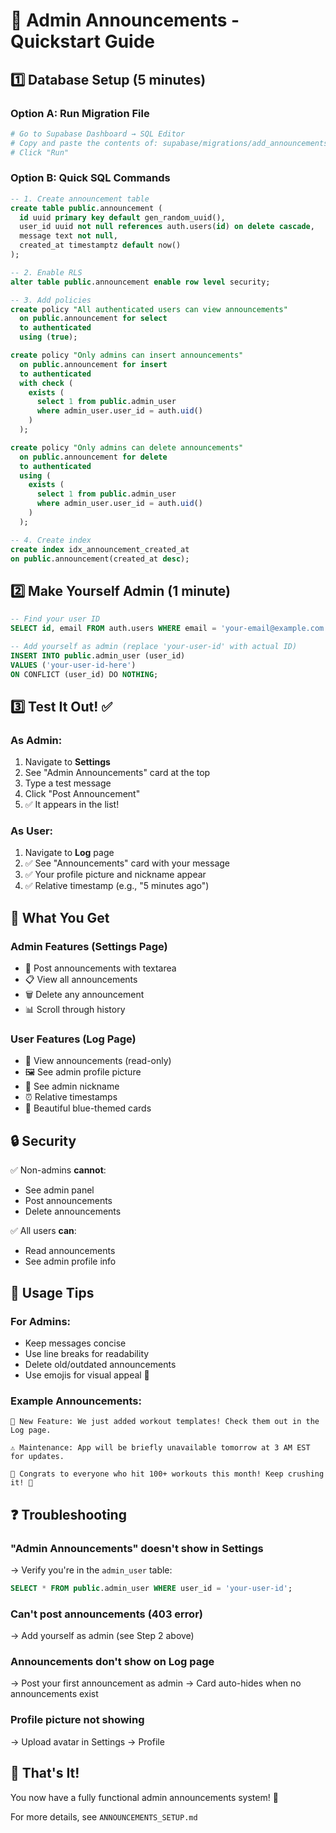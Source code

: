# 🚀 Admin Announcements - Quickstart Guide

## 1️⃣ Database Setup (5 minutes)

### Option A: Run Migration File
```bash
# Go to Supabase Dashboard → SQL Editor
# Copy and paste the contents of: supabase/migrations/add_announcements.sql
# Click "Run"
```

### Option B: Quick SQL Commands
```sql
-- 1. Create announcement table
create table public.announcement (
  id uuid primary key default gen_random_uuid(),
  user_id uuid not null references auth.users(id) on delete cascade,
  message text not null,
  created_at timestamptz default now()
);

-- 2. Enable RLS
alter table public.announcement enable row level security;

-- 3. Add policies
create policy "All authenticated users can view announcements"
  on public.announcement for select
  to authenticated
  using (true);

create policy "Only admins can insert announcements"
  on public.announcement for insert
  to authenticated
  with check (
    exists (
      select 1 from public.admin_user
      where admin_user.user_id = auth.uid()
    )
  );

create policy "Only admins can delete announcements"
  on public.announcement for delete
  to authenticated
  using (
    exists (
      select 1 from public.admin_user
      where admin_user.user_id = auth.uid()
    )
  );

-- 4. Create index
create index idx_announcement_created_at 
on public.announcement(created_at desc);
```

## 2️⃣ Make Yourself Admin (1 minute)

```sql
-- Find your user ID
SELECT id, email FROM auth.users WHERE email = 'your-email@example.com';

-- Add yourself as admin (replace 'your-user-id' with actual ID)
INSERT INTO public.admin_user (user_id)
VALUES ('your-user-id-here')
ON CONFLICT (user_id) DO NOTHING;
```

## 3️⃣ Test It Out! ✅

### As Admin:
1. Navigate to **Settings**
2. See "Admin Announcements" card at the top
3. Type a test message
4. Click "Post Announcement"
5. ✅ It appears in the list!

### As User:
1. Navigate to **Log** page
2. ✅ See "Announcements" card with your message
3. ✅ Your profile picture and nickname appear
4. ✅ Relative timestamp (e.g., "5 minutes ago")

## 🎨 What You Get

### Admin Features (Settings Page)
- 📝 Post announcements with textarea
- 📋 View all announcements
- 🗑️ Delete any announcement
- 📊 Scroll through history

### User Features (Log Page)
- 👀 View announcements (read-only)
- 🖼️ See admin profile picture
- 👤 See admin nickname
- ⏰ Relative timestamps
- 🎨 Beautiful blue-themed cards

## 🔒 Security

✅ Non-admins **cannot**:
- See admin panel
- Post announcements
- Delete announcements

✅ All users **can**:
- Read announcements
- See admin profile info

## 🎯 Usage Tips

### For Admins:
- Keep messages concise
- Use line breaks for readability
- Delete old/outdated announcements
- Use emojis for visual appeal 🎉

### Example Announcements:
```
🚀 New Feature: We just added workout templates! Check them out in the Log page.

⚠️ Maintenance: App will be briefly unavailable tomorrow at 3 AM EST for updates.

🎉 Congrats to everyone who hit 100+ workouts this month! Keep crushing it! 💪
```

## ❓ Troubleshooting

### "Admin Announcements" doesn't show in Settings
→ Verify you're in the `admin_user` table:
```sql
SELECT * FROM public.admin_user WHERE user_id = 'your-user-id';
```

### Can't post announcements (403 error)
→ Add yourself as admin (see Step 2 above)

### Announcements don't show on Log page
→ Post your first announcement as admin
→ Card auto-hides when no announcements exist

### Profile picture not showing
→ Upload avatar in Settings → Profile

## 🚀 That's It!

You now have a fully functional admin announcements system! 🎉

For more details, see `ANNOUNCEMENTS_SETUP.md`


